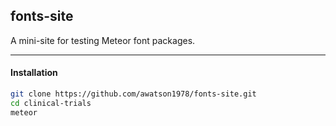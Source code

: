 ## fonts-site

A mini-site for testing Meteor font packages.  

------------------------
#### Installation  

````sh
git clone https://github.com/awatson1978/fonts-site.git
cd clinical-trials
meteor
````
